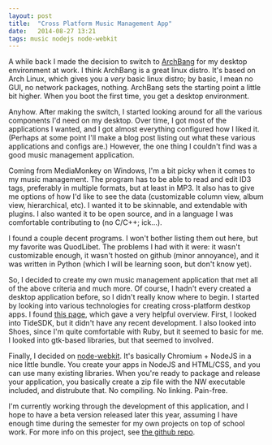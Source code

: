 ```yaml
---
layout: post
title:  "Cross Platform Music Management App"
date:   2014-08-27 13:21
tags: music nodejs node-webkit
---
```


A while back I made the decision to switch to [ArchBang](http://wiki.archbang.org/) for my desktop environment at work. I think ArchBang is a great linux distro. It's based on Arch Linux, which gives you a *very* basic linux distro; by basic, I mean no GUI, no network packages, nothing. ArchBang sets the starting point a little bit higher. When you boot the first time, you get a desktop environment.

Anyhow. After making the switch, I started looking around for all the various components I'd need on my desktop. Over time, I got most of the applications I wanted, and I got almost everything configured how I liked it. (Perhaps at some point I'll make a blog post listing out what these various applications and configs are.) However, the one thing I couldn't find was a good music management application.

Coming from MediaMonkey on Windows, I'm a bit picky when it comes to my music management. The program has to be able to read and edit ID3 tags, preferably in multiple formats, but at least in MP3. It also has to give me options of how I'd like to see the data (customizable column view, album view, hierarchical, etc). I wanted it to be skinnable, and extendable with plugins. I also wanted it to be open source, and in a language I was comfortable contributing to (no C/C++; ick...).

I found a couple decent programs. I won't bother listing them out here, but my favorite was QuodLibet. The problems I had with it were: it wasn't customizable enough, it wasn't hosted on github (minor annoyance), and it was written in Python (which I will be learning soon, but don't know yet).

So, I decided to create my own music management application that met all of the above criteria and much more. Of course, I hadn't every created a desktop application before, so I didn't really know where to begin. I started by looking into various technologies for creating cross-platform destkop apps. I found [this page](http://clintberry.com/2013/html5-apps-desktop-2013/), which gave a very helpful overview. First, I looked into TideSDK, but it didn't have any recent development. I also looked into Shoes, since I'm quite comfortable with Ruby, but it seemed to basic for me. I looked into gtk-based libraries, but that seemed to involved.

Finally, I decided on [node-webkit](https://github.com/rogerwang/node-webkit). It's basically Chromium + NodeJS in a nice little bundle. You create your apps in NodeJS and HTML/CSS, and you can use many existing libraries. When you're ready to package and release your application, you basically create a zip file with the NW executable included, and distrubute that. No compiling. No linking. Pain-free.

I'm currently working through the development of this application, and I hope to have a beta version released later this year, assuming I have enough time during the semester for my own projects on top of school work. For more info on this project, see [the github repo](https://github.com/oddityoverseer13/musicjs).
